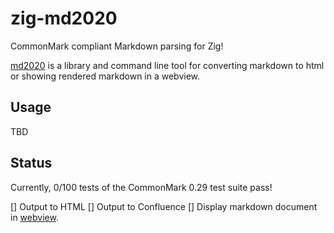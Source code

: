 # zig-md2020

CommonMark compliant Markdown parsing for Zig!

[md2020](https://www.youtube.com/watch?v=dN61WU57zBw) is a library and command line tool for
converting markdown to html or showing rendered markdown in a webview.

## Usage

TBD

## Status

Currently, 0/100 tests of the CommonMark 0.29 test suite pass!

[] Output to HTML
[] Output to Confluence
[] Display markdown document in [webview](https://github.com/zserge/webview).
